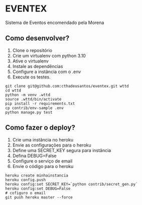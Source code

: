 # EVENTEX

Sistema de Eventos encomendado pela Morena

## Como desenvolver?

1. Clone o repositório
2. Crie um virtualenv com python 3.10
3. Ative o virtualenv
4. Instale as dependências
5. Configure a instância com o .env
6. Execute os testes.

```console
git clone git@github.com:cthadeusantos/eventex.git wttd
cd wttd
python -m venv .wttd
source .wttd/bin/activate
pip install -r requirements.txt
cp contrib/env-sample .env
python manage.py test
```

## Como fazer o deploy?
1. Crie uma instância no heroku
2. Envie as configurações para o heroku
3. Define uma SECRET_KEY segura para instância
4. Defina DEBUG=False
5. Configure o serviço de email
6. Envie o código para o heroku

```console
heroku create minhainstancia
heroku config.push
heroku config:set SECRET_KEY=`python contrib/secret_gen.py`
heroku config:set DEBUG=False
# cofiguro o email
git push heroku master --force
```